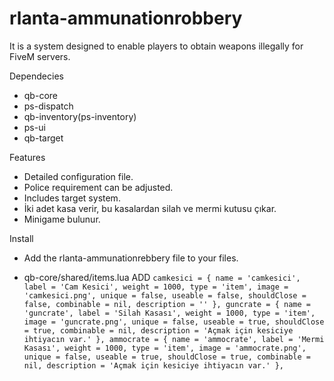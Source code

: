 # rlanta-ammunationrobbery


 It is a system designed to enable players to obtain weapons illegally for FiveM servers.

Dependecies
- qb-core
- ps-dispatch
- qb-inventory(ps-inventory)
- ps-ui
- qb-target


Features
- Detailed configuration file.
- Police requirement can be adjusted.
- Includes target system.
- İki adet kasa verir, bu kasalardan silah ve mermi kutusu çıkar.
- Minigame bulunur.

Install
- Add the rlanta-ammunationrebbery file to your files.

- qb-core/shared/items.lua ADD
`camkesici = { name = 'camkesici', label = 'Cam Kesici', weight = 1000, type = 'item', image = 'camkesici.png', unique = false, useable = false, shouldClose = false, combinable = nil, description = '' },
guncrate = { name = 'guncrate', label = 'Silah Kasası', weight = 1000, type = 'item', image = 'guncrate.png', unique = false, useable = true, shouldClose = true, combinable = nil, description = 'Açmak için kesiciye ihtiyacın var.' },
ammocrate = { name = 'ammocrate', label = 'Mermi Kasası', weight = 1000, type = 'item', image = 'ammocrate.png', unique = false, useable = true, shouldClose = true, combinable = nil, description = 'Açmak için kesiciye ihtiyacın var.' },`
